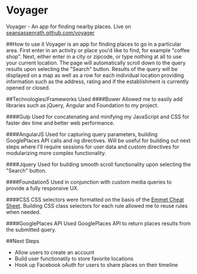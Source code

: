 # Voyager
Voyager - An app for finding nearby places.
Live on [seansassenrath.github.com/voyager](seansassenrath.github.com/voyager)

##How to use it
Voyager is an app for finding places to go in a particular area. First enter in an activity or place you'd like to find, for example "coffee shop". Next, either enter in a city or zipcode, or type nothing at all to use your current location. The page will automatically scroll down to the query results upon selecting the "Search" button. Results of the query will be displayed on a map as well as a row for each individual location providing information such as the address, rating and if the establishment is currently opened or closed.

##Technologies/Frameworks Used
####Bower
Allowed me to easily add libraries such as jQuery, Angular and Foundation to my project.

####Gulp
Used for concatenating and minifying my JavaScript and CSS for faster dev time and better web performance.

####AngularJS
Used for capturing query parameters, building GooglePlaces API calls and ng directives. Will be useful for building out next steps where I'll require sessions for user data and custom directives for modularizing more complex functionality.

####Jquery
Used for building smooth scroll functionality upon selecting the "Search" button.

####Foundation5
Used in conjunction with custom media queries to provide a fully responsive UX.

####CSS
CSS selectors were formatted on the basis of the [Emmet Cheat Sheet](http://docs.emmet.io/cheat-sheet/). Building CSS class selectors for each rule allowed me to reuse rules when needed.

####GooglePlaces API
Used GooglePlaces API to return places results from the submitted query.

##Next Steps
* Allow users to create an account
* Build user functionatily to store favorite locations
* Hook up Facebook oAuth for users to share places on their timeline


